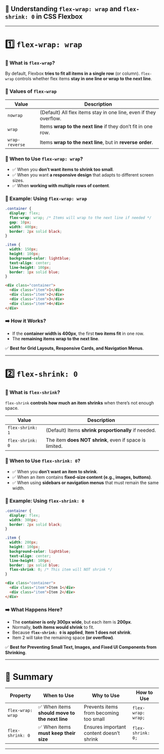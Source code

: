 ## **📌 Understanding `flex-wrap: wrap` and `flex-shrink: 0` in CSS Flexbox**

---

# **1️⃣ `flex-wrap: wrap`**  

### **🔹 What is `flex-wrap`?**  
By default, Flexbox **tries to fit all items in a single row** (or column). `flex-wrap` controls whether flex items **stay in one line or wrap to the next line**.

### **🔹 Values of `flex-wrap`**
| Value | Description |
|--------|------------|
| `nowrap` | (Default) All flex items stay in one line, even if they overflow. |
| `wrap` | Items **wrap to the next line** if they don’t fit in one row. |
| `wrap-reverse` | Items **wrap to the next line**, but in **reverse order**. |

### **🔹 When to Use `flex-wrap: wrap`?**
- ✅ When you **don’t want items to shrink too small**.
- ✅ When you want **a responsive design** that adapts to different screen sizes.
- ✅ When **working with multiple rows of content**.

### **📌 Example: Using `flex-wrap: wrap`**
```css
.container {
  display: flex;
  flex-wrap: wrap; /* Items will wrap to the next line if needed */
  gap: 10px;
  width: 400px;
  border: 2px solid black;
}

.item {
  width: 150px;
  height: 100px;
  background-color: lightblue;
  text-align: center;
  line-height: 100px;
  border: 1px solid blue;
}
```
```html
<div class="container">
  <div class="item">1</div>
  <div class="item">2</div>
  <div class="item">3</div>
  <div class="item">4</div>
</div>
```
### **➡️ How it Works?**
- If the **container width is 400px**, the first **two items fit** in one row.
- The **remaining items wrap to the next line**.

✅ **Best for Grid Layouts, Responsive Cards, and Navigation Menus**.

---

# **2️⃣ `flex-shrink: 0`**  

### **🔹 What is `flex-shrink`?**
`flex-shrink` **controls how much an item shrinks** when there’s not enough space.

| Value | Description |
|--------|------------|
| `flex-shrink: 1` | (Default) Items **shrink proportionally** if needed. |
| `flex-shrink: 0` | The item **does NOT shrink**, even if space is limited. |

### **🔹 When to Use `flex-shrink: 0`?**
- ✅ When you **don’t want an item to shrink**.
- ✅ When an item contains **fixed-size content (e.g., images, buttons)**.
- ✅ When using **sidebars or navigation menus** that must remain the same width.

### **📌 Example: Using `flex-shrink: 0`**
```css
.container {
  display: flex;
  width: 300px;
  border: 2px solid black;
}

.item {
  width: 200px;
  height: 100px;
  background-color: lightblue;
  text-align: center;
  line-height: 100px;
  border: 1px solid blue;
  flex-shrink: 0; /* This item will NOT shrink */
}
```
```html
<div class="container">
  <div class="item">Item 1</div>
  <div class="item">Item 2</div>
</div>
```
### **➡️ What Happens Here?**
- The **container is only 300px wide**, but each item is **200px**.
- Normally, **both items would shrink** to fit.
- Because **`flex-shrink: 0` is applied**, **Item 1 does not shrink**.
- Item 2 will take the remaining space **(or overflow)**.

✅ **Best for Preventing Small Text, Images, and Fixed UI Components from Shrinking**.

---

# **📌 Summary**
| Property | When to Use | Why to Use | How to Use |
|----------|------------|------------|------------|
| `flex-wrap: wrap` | ✅ When items **should move to the next line** | Prevents items from becoming too small | `flex-wrap: wrap;` |
| `flex-shrink: 0` | ✅ When items **must keep their size** | Ensures important content doesn’t shrink | `flex-shrink: 0;` |

---